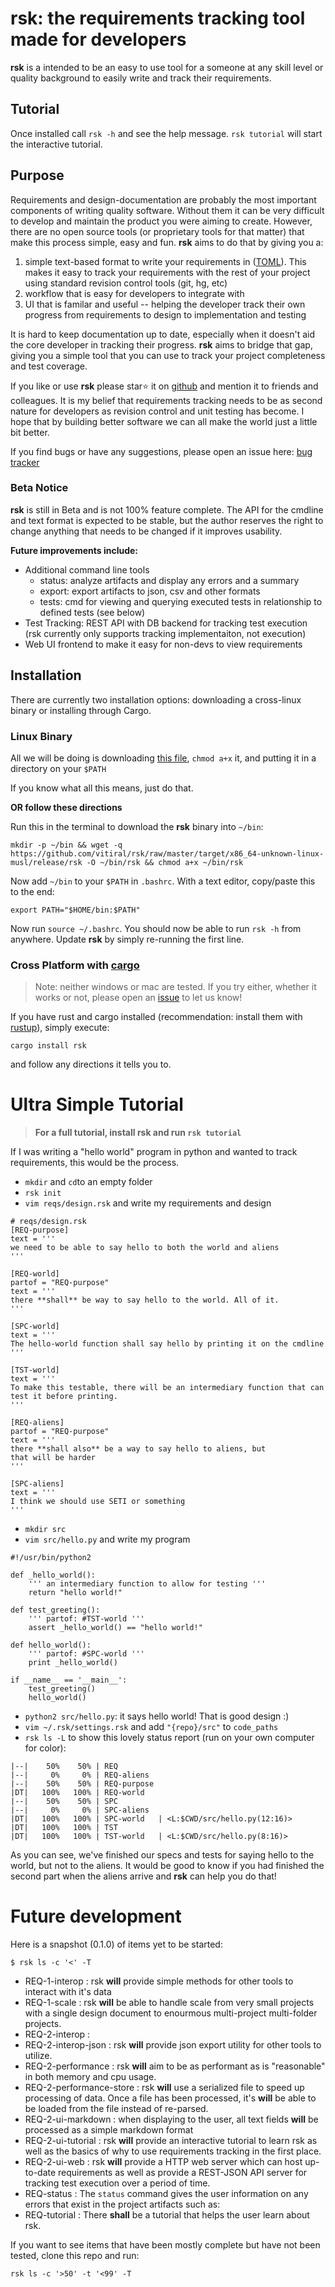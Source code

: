# rsk: the requirements tracking tool made for developers
**rsk** is a intended to be an easy to use tool for a someone at any skill
level or quality background to easily write and track their requirements. 

## Tutorial
Once installed call `rsk -h` and see the help message. `rsk tutorial` will start the
interactive tutorial.

## Purpose
Requirements and design-documentation are probably the most important components of
writing quality software. Without them it can be very difficult to develop and
maintain the product you were aiming to create. However, there are no open source
tools (or proprietary tools for that matter) that make this process simple, easy
and fun. **rsk** aims to do that by giving you a:

 1. simple text-based format to write your requirements in 
      ([TOML](https://github.com/toml-lang/toml)). This makes it easy to track 
      your requirements with the rest of your project using standard revision 
      control tools (git, hg, etc)
 2. workflow that is easy for developers to integrate with
 3. UI that is familar and useful -- helping the developer track their own progress
      from requirements to design to implementation and testing

It is hard to keep documentation up to date, especially when it doesn't aid
the core developer in tracking their progress. **rsk** aims to bridge that gap,
giving you a simple tool that you can use to track your project completeness and
test coverage.

If you like or use **rsk** please star:star: it on 
[github](https://github.com/vitiral/rsk) and mention it to friends and colleagues. 
It is my belief that requirements tracking needs to be as second nature for 
developers as revision control and unit testing has become. I hope that by building 
better software we can all make the world just a little bit better.

If you find bugs or have any suggestions, please open an issue here:
[bug tracker](https://github.com/vitiral/rsk/issues)

### Beta Notice
**rsk** is still in Beta and is not 100% feature complete. The API for the cmdline and
text format is expected to be stable, but the author reserves the right to change anything
that needs to be changed if it improves usability.

**Future improvements include:**
 - Additional command line tools
     - status: analyze artifacts and display any errors and a summary
     - export: export artifacts to json, csv and other formats
     - tests: cmd for viewing and querying executed tests in relationship 
         to defined tests (see below)
 - Test Tracking: REST API with DB backend for tracking test execution
     (rsk currently only supports tracking implementaiton, not execution)
 - Web UI frontend to make it easy for non-devs to view requirements

## Installation

There are currently two installation options: downloading a cross-linux
binary or installing through Cargo.

### Linux Binary
All we will be doing is downloading [this file](https://github.com/vitiral/rsk/raw/master/target/x86_64-unknown-linux-musl/release/rsk), 
`chmod a+x` it, and putting it in a directory on your `$PATH`

If you know what all this means, just do that.

**OR follow these directions**

Run this in the terminal to download the **rsk** binary into `~/bin`:
```
mkdir -p ~/bin && wget -q https://github.com/vitiral/rsk/raw/master/target/x86_64-unknown-linux-musl/release/rsk -O ~/bin/rsk && chmod a+x ~/bin/rsk
```

Now add `~/bin` to your `$PATH` in `.bashrc`. With a text editor, copy/paste this to the end:
```
export PATH="$HOME/bin:$PATH"
```

Now run `source ~/.bashrc`. You should now be able to run `rsk -h` from anywhere. Update **rsk**
by simply re-running the first line.

### Cross Platform with [cargo](https://github.com/rust-lang/cargo)
> Note: neither windows or mac are tested. If you try either, whether it works or not,
> please open an [issue](https://github.com/vitiral/rsk/issues) to let us know!

If you have rust and cargo installed (recommendation: install them with
[rustup](https://github.com/rust-lang-nursery/rustup.rs)), simply execute:
```
cargo install rsk
```
and follow any directions it tells you to.

# Ultra Simple Tutorial
> **For a full tutorial, install rsk and run `rsk tutorial`**

If I was writing a "hello world" program in python and wanted to track requirements,
this would be the process.

 - `mkdir` and `cd`to an empty folder
 - `rsk init`
 - `vim reqs/design.rsk` and write my requirements and design
```
# reqs/design.rsk
[REQ-purpose]
text = '''
we need to be able to say hello to both the world and aliens
'''

[REQ-world]
partof = "REQ-purpose"
text = '''
there **shall** be way to say hello to the world. All of it.
'''

[SPC-world]
text = '''
The hello-world function shall say hello by printing it on the cmdline
'''

[TST-world]
text = '''
To make this testable, there will be an intermediary function that can
test it before printing.
'''

[REQ-aliens]
partof = "REQ-purpose"
text = '''
there **shall also** be a way to say hello to aliens, but
that will be harder
'''

[SPC-aliens]
text = '''
I think we should use SETI or something
'''
```
 - `mkdir src`
 - `vim src/hello.py` and write my program
```
#!/usr/bin/python2

def _hello_world():
    ''' an intermediary function to allow for testing '''
    return "hello world!"

def test_greeting():
    ''' partof: #TST-world '''
    assert _hello_world() == "hello world!"

def hello_world():
    ''' partof: #SPC-world '''
    print _hello_world()

if __name__ == '__main__':
    test_greeting()
    hello_world()
```
 - `python2 src/hello.py`: it says hello world! That is good design :)
 - `vim ~/.rsk/settings.rsk` and add `"{repo}/src"` to `code_paths`
 - `rsk ls -L` to show this lovely status report (run on your own computer for color):
```
|--|    50%    50% | REQ
|--|     0%     0% | REQ-aliens
|--|    50%    50% | REQ-purpose
|DT|   100%   100% | REQ-world
|--|    50%    50% | SPC
|--|     0%     0% | SPC-aliens
|DT|   100%   100% | SPC-world   | <L:$CWD/src/hello.py(12:16)>
|DT|   100%   100% | TST
|DT|   100%   100% | TST-world   | <L:$CWD/src/hello.py(8:16)>
```

As you can see, we've finished our specs and tests for saying hello to the world,
but not to the aliens. It would be good to know if you had finished the second part
when the aliens arrive and **rsk** can help you do that!

# Future development
Here is a snapshot (0.1.0) of items yet to be started:
```
$ rsk ls -c '<' -T
```

 - REQ-1-interop            : rsk **will** provide simple methods for other tools to interact with it's data
 - REQ-1-scale              : rsk **will** be able to handle scale from very small projects with a single design document to enourmous multi-project multi-folder projects.
 - REQ-2-interop            :
 - REQ-2-interop-json       : rsk **will** provide json export utility for other tools to utilize.
 - REQ-2-performance        : rsk **will** aim to be as performant as is "reasonable" in both memory and cpu usage.
 - REQ-2-performance-store  : rsk **will** use a serialized file to speed up processing of data. Once a file has been processed, it's **will** be able to be loaded from the file instead of re-parsed.
 - REQ-2-ui-markdown        : when displaying to the user, all text fields **will** be processed as a simple markdown format
 - REQ-2-ui-tutorial        : rsk **will** provide an interactive tutorial to learn rsk as well as the basics of why to use requirements tracking in the first place.
 - REQ-2-ui-web             : rsk **will** provide a HTTP web server which can host up-to-date requirements as well as provide a REST-JSON API server for tracking test execution over a period of time.
 - REQ-status               : The `status` command gives the user information on any errors that exist in the project artifacts such as:
 - REQ-tutorial             : There **shall** be a tutorial that helps the user learn about rsk.

If you want to see items that have been mostly complete but have not been tested,
clone this repo and run:
```
rsk ls -c '>50' -t '<99' -T
```
